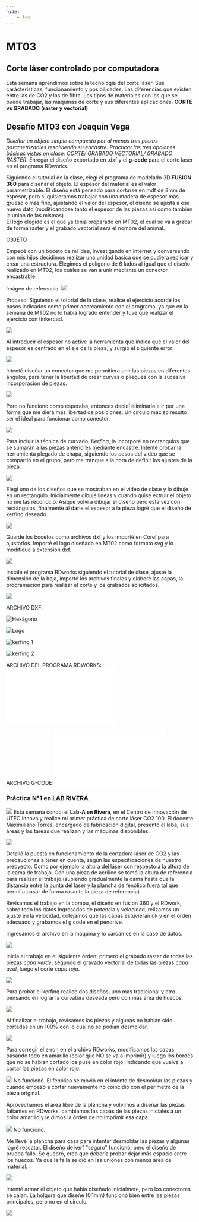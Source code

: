 ```yaml
---
hide:
    - toc
---
```


# MT03
## Corte láser controlado por computadora

Esta semana aprendimos sobre la tecnología del corte láser. Sus carácteristicas, funcionamiento y posibilidades. Las diferencias que existen entre las de CO2 y las de fibra.
Los tipos de materiales con los que se puede trabajar, las maquinas de corte y sus diferentes aplicaciones. 
**CORTE vs GRABADO (raster y vectorial)**


## Desafío MT03 con Joaquín Vega
*Diseñar un objeto simple compuesto por al menos tres piezas parametrizables resolviendo su encastre.*
*Practicar las tres opciones básicas vistas en clase: CORTE/ GRABADO VECTORIAL/ GRABADO RASTER.*
Enregar el diseño exportado en .dxf y el **g-code** para el corte laser en el programa RDworks.

Siguiendo el tutorial de la clase, elegí el programa de modelado 3D  **FUSION 360** para diseñar el objeto. El espesor del material es el valor parametrizable. El diseño está pensado para cortarse en mdf de 3mm de espesor, pero si quisieramos trabajar con una madera de espesor más grueso o más fino, ajustando el valor del espesor, el diseño se ajusta a ese nuevo dato (modificandose tanto el espesor de las piezas así como también la unión de las mismas)   
El logo elegido es el que ya tenía preparado en MT02, el cual se va a grabar de forma raster y el grabado vectorial será el nombre del animal.

OBJETO

Empecé con un boceto de mi idea, investigando en internet y conversando con mis hijos decidimos realizar una unidad basica que se pudiera replicar y crear una estructura. Elegimos el polígono de 6 lados al igual que el diseño realizado en MT02, los cuales se van a unir mediante un conector encastrable. 

Imágen de referencia:
![](../images/MT03/ej.JPG)

Proceso:
 Siguiendo el totorial de la clase, realicé el ejercicio acorde los pasos indicados como primer acercamiento con el programa, ya que en la semana de MT02 no lo habia logrado entender y tuve que realizar el ejercicio con tinkercad.

![](../images/MT03/1.JPG)

Al introducir el espesor no active la herramienta que indica que el valor del espesor es centrado en el eje de la pieza, y surgió el siguiente error: 

![](../images/MT03/2.JPG)

Intenté diseñar  un conector que me permitiera unir las piezas en diferentes ángulos, para tener la libertad de crear curvas o pliegues con la sucesiva incorporacion de piezas.

![](../images/MT03/3.JPG)

Pero no funciono como esperaba, entonces decidí eliminarlo e ir por una forma que me diera mas libertad de posiciones. Un círculo maciso resulto ser el ideal para funcionar como conector.

![](../images/MT03/union15.JPG)

Para incluir la técnica de curvado, *Kerfing*, la incorporé en rectangulos que se sumarán a las piezas anteriores mediante encastre. 
Intenté probar la herramienta plegado de chapa, siguiendo los pasos del video que se compartió en el grupo, pero me tranque a la hora de definir los ajustes de la pieza.

![](../images/MT03/4.JPG)

Elegí uno de los diseños que se mostraban en el video de clase y lo dibuje en un rectángulo. Inicialmente dibuje lineas y cuando quise extruir el objeto no me las reconoció. Asique volví a dibujar el diseño pero esta vez con rectángulos, finalmente al darle el espesor a la pieza logré que el diseño de kerfing deseado. 

![](../images/MT03/5.jpg)

Guardé los bocetos como archivos dxf y los importé en Corel para ajustarlos. 
Importé el logo diseñado en MT02 como formato svg y lo modifique a extensión dxf.

![](../images/MT03/6.jpg)

Instalé el programa RDworks siguiendo el tutorial de clase, ajusté la dimensión de la hoja, importé los archivos finales y elaboré las capas, la programación para realizar el corte y los grabados solicitados.

![](../images/MT03/rdworks.JPG)

ARCHIVO DXF:

![Hexágono](../archivos/hexagono_corte.dxf)

![Logo](../archivos/logo_grabado.dxf)

![kerfing 1](../archivos/kerfing_1.dxf)

![kerfing 2](../archivos/kerfing_2.dxf)

ARCHIVO DEL PROGRAMA RDWORKS:
![Diseño](../archivos/CECILIA_BARRAN_MT03.rd)

ARCHIVO G-CODE:
![Piezas](../archivos/CECILIA_BARRAN_MT03_CORTE.rld)

### **Práctica N°1 en LAB RIVERA**

![](../images/MT03/A.jpg)
Esta semana conoci el **Lab-A en Rivera**, en el Centro de Innovación de UTEC Innova y realice mi primer práctica de corte láser  CO2 100.
El docente Maximiliano Torres, encargado de fabricación digital, presentó el laba, sus áreas y las tareas que realizan y las máquinas disponibles.

![](../images/MT03/B.JPG)
 
Detalló la puesta en funcionamiento de la cortadora láser de CO2 y las precauciones a tener en cuenta, según las especificaciones de nuestro preoyecto. Como por ejemplo la altura del láser con respecto a la altura de la cama de trabajo. Con una pieza de acrílico se tomó la altura de referencia para realizar el trabajo.(subiendo gradualmente la cama hasta que la distancia entre la punta del láser y la plancha  de fenólico fuera tal que permita pasar de forma rasante la pieza de referencia)

Revisamos el trabajo en la compu, el diseño en fusion 360 y el RDwork, sobre todo los datos ingresados de potencia y velocidad, relizamos un ajuste en la velocidad, cotejamos que las capas estuvieran ok y en el órden adecuado y grabamos el g code en el pendrive.

Ingresamos el archivo en la maquina y lo carcamos en la base de datos.
 
![](../images/MT03/C.jpg)

Inicia el trabajo en el siguiente órden: primero el grabado raster de todas las piezas *capa verde*, segundo el gravado vectorial de todas las piezas *capa azul*, luego el corte *capa roja*.

![](../images/MT03/D.JPG)

Para probar el kerfing realice dos diseños, uno mas tradicional y otro pensando en lograr la curvatura deseada pero con más área de huecos.

![](../images/MT03/E.jpg)

Al finalizar el trabajo, revisamos las piezas y algunas no habian sido cortadas en un 100% con lo cual no se podian desmoldar. 

![](../images/MT03/F.jpg) 

Para corregir el error, en el archivo RDworks, modificamos las capas, pasando todo en amarillo (color que NO se va a imprimir) y luego los bordes que no se habian cortado los puse en color rojo. Indicando que vuelva a cortar las piezas en color rojo.

![](../images/MT03/G.JPG) 
No funcionó. El fenólico se movió en el intento de desmoldar las piezas y cuando empezó a cortar nuevamente no coincidió con el perímetro de la pieza original.

Aprovechamos el área libre de la plancha y volvimos a diseñar las piezas faltantes en RDworks, cambiamos las capas de las piezas iniciales a un color amarillo y le dimos la órden de no imprimir esa capa.

![](../images/MT03/H.JPG) 
No funcionó.

Me llevé la plancha para casa para intentar desmoldar las piezas y algunas logré rescatar. El diseño de kerf "seguro" funcionó, pero el diseño de prueba falló. Se quebró, creo que debería probar dejar más espacio entre los huecos. Ya que la falla se dió en las uniones con menos área de material.

![](../images/MT03/I.jpg)

Intenté armar el objeto que habia diseñado inicialmete, pero los conectores se caian. La holgura que diseñe (0.1mm) funcionó bien entre las piezas principales, pero no en el círculo. 

![](../images/MT03/J.jpg)
